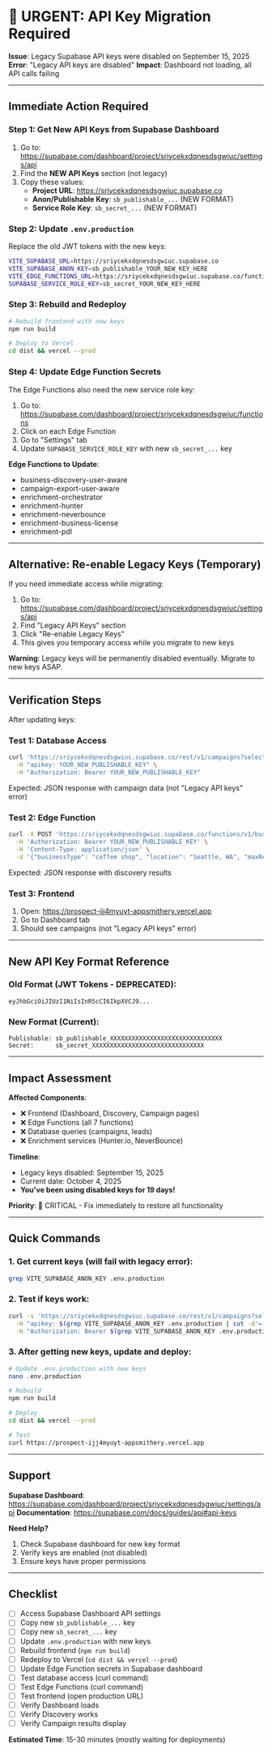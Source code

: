 # 🚨 URGENT: API Key Migration Required

**Issue**: Legacy Supabase API keys were disabled on September 15, 2025
**Error**: "Legacy API keys are disabled"
**Impact**: Dashboard not loading, all API calls failing

---

## Immediate Action Required

### Step 1: Get New API Keys from Supabase Dashboard

1. Go to: https://supabase.com/dashboard/project/sriycekxdqnesdsgwiuc/settings/api
2. Find the **NEW API Keys** section (not legacy)
3. Copy these values:
   - **Project URL**: https://sriycekxdqnesdsgwiuc.supabase.co
   - **Anon/Publishable Key**: `sb_publishable_...` (NEW FORMAT)
   - **Service Role Key**: `sb_secret_...` (NEW FORMAT)

### Step 2: Update `.env.production`

Replace the old JWT tokens with the new keys:

```bash
VITE_SUPABASE_URL=https://sriycekxdqnesdsgwiuc.supabase.co
VITE_SUPABASE_ANON_KEY=sb_publishable_YOUR_NEW_KEY_HERE
VITE_EDGE_FUNCTIONS_URL=https://sriycekxdqnesdsgwiuc.supabase.co/functions/v1
SUPABASE_SERVICE_ROLE_KEY=sb_secret_YOUR_NEW_KEY_HERE
```

### Step 3: Rebuild and Redeploy

```bash
# Rebuild frontend with new keys
npm run build

# Deploy to Vercel
cd dist && vercel --prod
```

### Step 4: Update Edge Function Secrets

The Edge Functions also need the new service role key:

1. Go to: https://supabase.com/dashboard/project/sriycekxdqnesdsgwiuc/functions
2. Click on each Edge Function
3. Go to "Settings" tab
4. Update `SUPABASE_SERVICE_ROLE_KEY` with new `sb_secret_...` key

**Edge Functions to Update**:

- business-discovery-user-aware
- campaign-export-user-aware
- enrichment-orchestrator
- enrichment-hunter
- enrichment-neverbounce
- enrichment-business-license
- enrichment-pdl

---

## Alternative: Re-enable Legacy Keys (Temporary)

If you need immediate access while migrating:

1. Go to: https://supabase.com/dashboard/project/sriycekxdqnesdsgwiuc/settings/api
2. Find "Legacy API Keys" section
3. Click "Re-enable Legacy Keys"
4. This gives you temporary access while you migrate to new keys

**Warning**: Legacy keys will be permanently disabled eventually. Migrate to new keys ASAP.

---

## Verification Steps

After updating keys:

### Test 1: Database Access

```bash
curl 'https://sriycekxdqnesdsgwiuc.supabase.co/rest/v1/campaigns?select=id&limit=1' \
  -H "apikey: YOUR_NEW_PUBLISHABLE_KEY" \
  -H "Authorization: Bearer YOUR_NEW_PUBLISHABLE_KEY"
```

Expected: JSON response with campaign data (not "Legacy API keys" error)

### Test 2: Edge Function

```bash
curl -X POST 'https://sriycekxdqnesdsgwiuc.supabase.co/functions/v1/business-discovery-user-aware' \
  -H 'Authorization: Bearer YOUR_NEW_PUBLISHABLE_KEY' \
  -H 'Content-Type: application/json' \
  -d '{"businessType": "coffee shop", "location": "Seattle, WA", "maxResults": 1, "sessionUserId": "test"}'
```

Expected: JSON response with discovery results

### Test 3: Frontend

1. Open: https://prospect-ijj4myuyt-appsmithery.vercel.app
2. Go to Dashboard tab
3. Should see campaigns (not "Legacy API keys" error)

---

## New API Key Format Reference

### Old Format (JWT Tokens - DEPRECATED):

```
eyJhbGciOiJIUzI1NiIsInR5cCI6IkpXVCJ9...
```

### New Format (Current):

```
Publishable: sb_publishable_XXXXXXXXXXXXXXXXXXXXXXXXXXXXXXX
Secret:      sb_secret_XXXXXXXXXXXXXXXXXXXXXXXXXXXXXXX
```

---

## Impact Assessment

**Affected Components**:

- ❌ Frontend (Dashboard, Discovery, Campaign pages)
- ❌ Edge Functions (all 7 functions)
- ❌ Database queries (campaigns, leads)
- ❌ Enrichment services (Hunter.io, NeverBounce)

**Timeline**:

- Legacy keys disabled: September 15, 2025
- Current date: October 4, 2025
- **You've been using disabled keys for 19 days!**

**Priority**: 🔴 CRITICAL - Fix immediately to restore all functionality

---

## Quick Commands

### 1. Get current keys (will fail with legacy error):

```bash
grep VITE_SUPABASE_ANON_KEY .env.production
```

### 2. Test if keys work:

```bash
curl -s 'https://sriycekxdqnesdsgwiuc.supabase.co/rest/v1/campaigns?select=count' \
  -H "apikey: $(grep VITE_SUPABASE_ANON_KEY .env.production | cut -d'=' -f2)" \
  -H "Authorization: Bearer $(grep VITE_SUPABASE_ANON_KEY .env.production | cut -d'=' -f2)"
```

### 3. After getting new keys, update and deploy:

```bash
# Update .env.production with new keys
nano .env.production

# Rebuild
npm run build

# Deploy
cd dist && vercel --prod

# Test
curl https://prospect-ijj4myuyt-appsmithery.vercel.app
```

---

## Support

**Supabase Dashboard**: https://supabase.com/dashboard/project/sriycekxdqnesdsgwiuc/settings/api
**Documentation**: https://supabase.com/docs/guides/api#api-keys

**Need Help?**

1. Check Supabase dashboard for new key format
2. Verify keys are enabled (not disabled)
3. Ensure keys have proper permissions

---

## Checklist

- [ ] Access Supabase Dashboard API settings
- [ ] Copy new `sb_publishable_...` key
- [ ] Copy new `sb_secret_...` key
- [ ] Update `.env.production` with new keys
- [ ] Rebuild frontend (`npm run build`)
- [ ] Redeploy to Vercel (`cd dist && vercel --prod`)
- [ ] Update Edge Function secrets in Supabase dashboard
- [ ] Test database access (curl command)
- [ ] Test Edge Functions (curl command)
- [ ] Test frontend (open production URL)
- [ ] Verify Dashboard loads
- [ ] Verify Discovery works
- [ ] Verify Campaign results display

**Estimated Time**: 15-30 minutes (mostly waiting for deployments)
